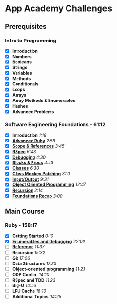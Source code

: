 # App Academy Challenges

## Prerequisites

### Intro to Programming
- [x] **Introduction**
- [x] **Numbers**
- [x] **Booleans**
- [x] **Strings**
- [x] **Variables**
- [x] **Methods**
- [x] **Conditionals**
- [x] **Loops**
- [x] **Arrays**
- [x] **Array Methods & Enumerables**
- [x] **Hashes**
- [x] **Advanced Problems**

### Software Engineering Foundations - 61:12
- [x] **Introduction** *1:19*
- [x] [**Advanced Ruby**](software_engineering_foundations/advanced_ruby/) *2:58*
- [x] [**Scope & References**](software_engineering_foundations/scope_and_references/) *3:45*
- [x] [**RSpec**](software_engineering_foundations/rspec/) *6:43*
- [x] [**Debugging**](software_engineering_foundations/debugging) *4:30*
- [x] [**Blocks & Procs**](software_engineering_foundations/blocks_and_procs/) *4:45*
- [x] [**Classes**](software_engineering_foundations/classes/) *6:30*
- [x] [**Class Monkey Patching**](software_engineering_foundations/class_monkey_patching/) *3:10*
- [x] [**Input/Output**](software_engineering_foundations/input_output/) *9:31*
- [x] [**Object Oriented Programming**](software_engineering_foundations/object_oriented_programming/) *12:47*
- [x] [**Recursion**](software_engineering_foundations/recursion/) *2:14*
- [x] [**Foundations Recap**](software_engineering_foundations/foundations_recap/) *3:00*

## Main Course

### Ruby - 158:17
- [x] **Getting Started** *0:10*
- [x] [**Enumerables and Debugging**](ruby/enumerables_and_debugging/) *22:00*
- [ ] [**Reference**](ruby/reference/) *11:37*
- [ ] **Recursion** *15:32*
- [ ] **Git** *17:06*
- [ ] **Data Structures** *17:25*
- [ ] **Object-oriented programming** *11:23*
- [ ] **OOP Contin.** *14:10*
- [ ] **RSpec and TDD** *11:23*
- [ ] **Big-O** *14:56*
- [ ] **LRU Cache** *18:10*
- [ ] **Additional Topics** *04:25*
